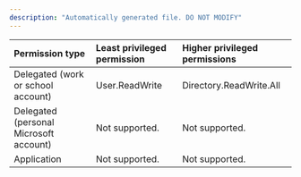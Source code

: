 ```yaml
---
description: "Automatically generated file. DO NOT MODIFY"
---
```


|Permission type|Least privileged permission|Higher privileged permissions|
|:---|:---|:---|
|Delegated (work or school account)|User.ReadWrite|Directory.ReadWrite.All|
|Delegated (personal Microsoft account)|Not supported.|Not supported.|
|Application|Not supported.|Not supported.|

